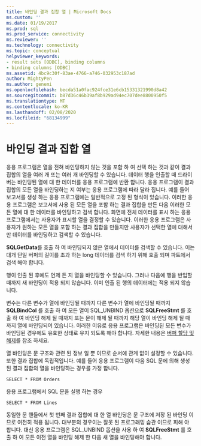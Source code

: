 ```yaml
---
title: 바인딩 결과 집합 열 | Microsoft Docs
ms.custom: ''
ms.date: 01/19/2017
ms.prod: sql
ms.prod_service: connectivity
ms.reviewer: ''
ms.technology: connectivity
ms.topic: conceptual
helpviewer_keywords:
- result sets [ODBC], binding columns
- binding columns [ODBC]
ms.assetid: 4bc9c30f-83ae-4766-a746-032953c187ad
author: MightyPen
ms.author: genemi
ms.openlocfilehash: becda51a0fac924fce31e6cb15331321990d8a42
ms.sourcegitcommit: b87d36c46b39af8b929ad94ec707dee8800950f5
ms.translationtype: MT
ms.contentlocale: ko-KR
ms.lasthandoff: 02/08/2020
ms.locfileid: "68134999"
---
```

# <a name="binding-result-set-columns"></a>바인딩 결과 집합 열
응용 프로그램은 열을 전혀 바인딩하지 않는 것을 포함 하 여 선택 하는 것과 같이 결과 집합의 열을 여러 개 또는 여러 개 바인딩할 수 있습니다. 데이터 행을 인출할 때 드라이버는 바인딩된 열에 대 한 데이터를 응용 프로그램에 반환 합니다. 응용 프로그램이 결과 집합의 모든 열을 바인딩하는 지 여부는 응용 프로그램에 따라 달라 집니다. 예를 들어 보고서를 생성 하는 응용 프로그램에는 일반적으로 고정 된 형식이 있습니다. 이러한 응용 프로그램은 보고서에 사용 된 모든 열을 포함 하는 결과 집합을 만든 다음 이러한 모든 열에 대 한 데이터를 바인딩하고 검색 합니다. 화면에 전체 데이터를 표시 하는 응용 프로그램에서는 사용자가 표시할 열을 결정할 수 있습니다. 이러한 응용 프로그램은 사용자가 원하는 모든 열을 포함 하는 결과 집합을 만들지만 사용자가 선택한 열에 대해서만 데이터를 바인딩하고 검색할 수 있습니다.  
  
 **SQLGetData**를 호출 하 여 바인딩되지 않은 열에서 데이터를 검색할 수 있습니다. 이는 대개 단일 버퍼의 길이를 초과 하는 long 데이터를 검색 하기 위해 호출 되며 파트에서 검색 해야 합니다.  
  
 행이 인출 된 후에도 언제 든 지 열을 바인딩할 수 있습니다. 그러나 다음에 행을 반입할 때까지 새 바인딩이 적용 되지 않습니다. 이미 인출 된 행의 데이터에는 적용 되지 않습니다.  
  
 변수는 다른 변수가 열에 바인딩될 때까지 다른 변수가 열에 바인딩될 때까지 **SQLBindCol** 를 호출 하 여 모든 열이 SQL_UNBIND 옵션으로 **SQLFreeStmt** 를 호출 하 여 바인딩 해제 될 때까지 또는 문이 해제 될 때까지 해당 열이 바인딩 해제 될 때까지 열에 바인딩되어 있습니다. 이러한 이유로 응용 프로그램은 바인딩된 모든 변수가 바인딩된 경우에도 유효한 상태로 유지 되도록 해야 합니다. 자세한 내용은 [버퍼 할당 및 해제](../../../odbc/reference/develop-app/allocating-and-freeing-buffers.md)를 참조 하세요.  
  
 열 바인딩은 문 구조와 관련 된 정보 일 뿐 이므로 순서에 관계 없이 설정할 수 있습니다. 또한 결과 집합에 독립적입니다. 예를 들어 응용 프로그램이 다음 SQL 문에 의해 생성 된 결과 집합의 열을 바인딩하는 경우를 가정 합니다.  
  
```  
SELECT * FROM Orders  
```  
  
 응용 프로그램에서 SQL 문을 실행 하는 경우  
  
```  
SELECT * FROM Lines  
```  
  
 동일한 문 핸들에서 첫 번째 결과 집합에 대 한 열 바인딩은 문 구조에 저장 된 바인딩 이므로 여전히 적용 됩니다. 대부분의 경우이는 잘못 된 프로그래밍 습관 이므로 피해 야 합니다. 대신 응용 프로그램은 SQL_UNBIND 옵션을 사용 하 여 **SQLFreeStmt** 를 호출 하 여 모든 이전 열을 바인딩 해제 한 다음 새 열을 바인딩해야 합니다.
